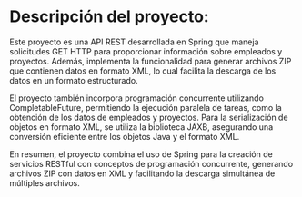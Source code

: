 # Descripción del proyecto:

Este proyecto es una API REST desarrollada en Spring que maneja solicitudes GET HTTP para proporcionar información sobre empleados y proyectos. Además, implementa la funcionalidad para generar archivos ZIP que contienen datos en formato XML, lo cual facilita la descarga de los datos en un formato estructurado.

El proyecto también incorpora programación concurrente utilizando CompletableFuture, permitiendo la ejecución paralela de tareas, como la obtención de los datos de empleados y proyectos. Para la serialización de objetos en formato XML, se utiliza la biblioteca JAXB, asegurando una conversión eficiente entre los objetos Java y el formato XML.

En resumen, el proyecto combina el uso de Spring para la creación de servicios RESTful con conceptos de programación concurrente, generando archivos ZIP con datos en XML y facilitando la descarga simultánea de múltiples archivos.